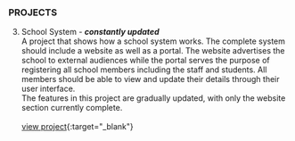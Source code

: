 
### <b>PROJECTS</b>

3. School System - ***constantly updated*** <br>
A project that shows how a school system works. The complete system should include a website as well as a portal. The website advertises the school to external audiences while the portal serves the purpose of registering all school members including the staff and students. All members should be able to view and update their details through their user interface. <br>
The features in this project are gradually updated, with only the website section currently complete. <br><br>
[view project](https://froebelschool.co.ke/){:target="_blank"}
